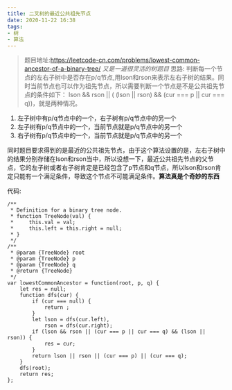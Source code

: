 ```yaml
---
title: 二叉树的最近公共祖先节点
date: 2020-11-22 16:38
tags: 
- 树
- 算法
---
```


>题目地址:https://leetcode-cn.com/problems/lowest-common-ancestor-of-a-binary-tree/
*又是一道很灵活的树题目*
思路: 判断每一个节点的左右子树中是否存在p/q节点,用lson和rson来表示左右子树的结果。同时当前节点也可以作为祖先节点，所以需要判断一个节点是不是公共祖先节点的条件如下：
lson && rson || ( (lson || rson) && (cur === p || cur === q))，就是两种情况。
1. 左子树中有p/q节点中的一个，右子树有p/q节点中的另一个
2. 左子树有p/q节点中的一个，当前节点就是p/q节点中的另一个 
3. 右子树有p/q节点中的一个，当前节点就是p/q节点中的另一个 

同时题目要求得到的是最近的公共祖先节点，由于这个算法设置的是，左右子树中的结果分别存储在lson和rson当中，所以设想一下，最近公共祖先节点的父节点，它的左子树或者右子树肯定是已经包含了p节点和q节点，所以lson和rson肯定只能有一个满足条件，导致这个节点不可能满足条件。**算法真是个奇妙的东西**

代码:
```
/**
 * Definition for a binary tree node.
 * function TreeNode(val) {
 *     this.val = val;
 *     this.left = this.right = null;
 * }
 */
/**
 * @param {TreeNode} root
 * @param {TreeNode} p
 * @param {TreeNode} q
 * @return {TreeNode}
 */
var lowestCommonAncestor = function(root, p, q) {
    let res = null;
    function dfs(cur) {
        if (cur === null) {
            return ;
        }
        let lson = dfs(cur.left),
            rson = dfs(cur.right);
        if (lson && rson || (cur === p || cur === q) && (lson || rson)) {
            res = cur;
        }
        return lson || rson || (cur === p) || (cur === q);
    }
    dfs(root);
    return res;
};
```